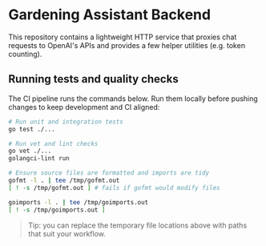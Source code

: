 # Gardening Assistant Backend

This repository contains a lightweight HTTP service that proxies chat requests to OpenAI's APIs and provides a few helper utilities (e.g. token counting).

## Running tests and quality checks

The CI pipeline runs the commands below. Run them locally before pushing changes to keep development and CI aligned:

```bash
# Run unit and integration tests
go test ./...

# Run vet and lint checks
go vet ./...
golangci-lint run

# Ensure source files are formatted and imports are tidy
gofmt -l . | tee /tmp/gofmt.out
[ ! -s /tmp/gofmt.out ] # fails if gofmt would modify files

goimports -l . | tee /tmp/goimports.out
[ ! -s /tmp/goimports.out ]
```

> Tip: you can replace the temporary file locations above with paths that suit your workflow.
